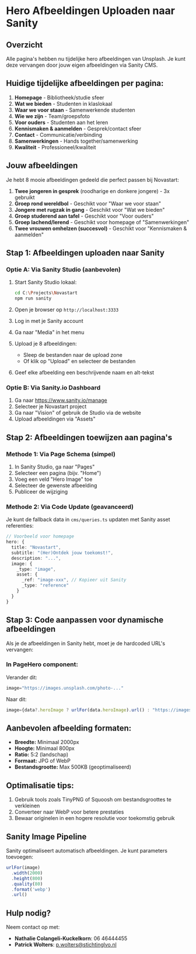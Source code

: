 # Hero Afbeeldingen Uploaden naar Sanity

## Overzicht

Alle pagina's hebben nu tijdelijke hero afbeeldingen van Unsplash. Je kunt deze vervangen door jouw eigen afbeeldingen via Sanity CMS.

## Huidige tijdelijke afbeeldingen per pagina:

1. **Homepage** - Bibliotheek/studie sfeer
2. **Wat we bieden** - Studenten in klaslokaal
3. **Waar we voor staan** - Samenwerkende studenten
4. **Wie we zijn** - Team/groepsfoto
5. **Voor ouders** - Studenten aan het leren
6. **Kennismaken & aanmelden** - Gesprek/contact sfeer
7. **Contact** - Communicatie/verbinding
8. **Samenwerkingen** - Hands together/samenwerking
9. **Kwaliteit** - Professioneel/kwaliteit

## Jouw afbeeldingen

Je hebt 8 mooie afbeeldingen gedeeld die perfect passen bij Novastart:

1. **Twee jongeren in gesprek** (roodharige en donkere jongere) - 3x gebruikt
2. **Groep rond wereldbol** - Geschikt voor "Waar we voor staan"
3. **Jongere met rugzak in gang** - Geschikt voor "Wat we bieden"
4. **Groep studerend aan tafel** - Geschikt voor "Voor ouders"
5. **Groep lachend/lerend** - Geschikt voor homepage of "Samenwerkingen"
6. **Twee vrouwen omhelzen (succesvol)** - Geschikt voor "Kennismaken & aanmelden"

## Stap 1: Afbeeldingen uploaden naar Sanity

### Optie A: Via Sanity Studio (aanbevolen)

1. Start Sanity Studio lokaal:
   ```bash
   cd C:\Projects\Novastart
   npm run sanity
   ```

2. Open je browser op `http://localhost:3333`

3. Log in met je Sanity account

4. Ga naar "Media" in het menu

5. Upload je 8 afbeeldingen:
   - Sleep de bestanden naar de upload zone
   - Of klik op "Upload" en selecteer de bestanden

6. Geef elke afbeelding een beschrijvende naam en alt-tekst

### Optie B: Via Sanity.io Dashboard

1. Ga naar https://www.sanity.io/manage
2. Selecteer je Novastart project
3. Ga naar "Vision" of gebruik de Studio via de website
4. Upload afbeeldingen via "Assets"

## Stap 2: Afbeeldingen toewijzen aan pagina's

### Methode 1: Via Page Schema (simpel)

1. In Sanity Studio, ga naar "Pages"
2. Selecteer een pagina (bijv. "Home")
3. Voeg een veld "Hero Image" toe
4. Selecteer de gewenste afbeelding
5. Publiceer de wijziging

### Methode 2: Via Code Update (geavanceerd)

Je kunt de fallback data in `cms/queries.ts` updaten met Sanity asset referenties:

```typescript
// Voorbeeld voor homepage
hero: {
  title: "Novastart",
  subtitle: "(Her)Ontdek jouw toekomst!",
  description: "...",
  image: {
    _type: "image",
    asset: {
      _ref: "image-xxx", // Kopieer uit Sanity
      _type: "reference"
    }
  }
}
```

## Stap 3: Code aanpassen voor dynamische afbeeldingen

Als je de afbeeldingen in Sanity hebt, moet je de hardcoded URL's vervangen:

### In PageHero component:

Verander dit:
```typescript
image="https://images.unsplash.com/photo-..."
```

Naar dit:
```typescript
image={data?.heroImage ? urlFor(data.heroImage).url() : "https://images.unsplash.com/..."}
```

## Aanbevolen afbeelding formaten:

- **Breedte:** Minimaal 2000px
- **Hoogte:** Minimaal 800px
- **Ratio:** 5:2 (landschap)
- **Formaat:** JPG of WebP
- **Bestandsgrootte:** Max 500KB (geoptimaliseerd)

## Optimalisatie tips:

1. Gebruik tools zoals TinyPNG of Squoosh om bestandsgroottes te verkleinen
2. Converteer naar WebP voor betere prestaties
3. Bewaar originelen in een hogere resolutie voor toekomstig gebruik

## Sanity Image Pipeline

Sanity optimaliseert automatisch afbeeldingen. Je kunt parameters toevoegen:

```typescript
urlFor(image)
  .width(2000)
  .height(800)
  .quality(80)
  .format('webp')
  .url()
```

## Hulp nodig?

Neem contact op met:
- **Nathalie Colangeli-Kuckelkorn**: 06 46444455
- **Patrick Wolters**: p.wolters@stichtinglvo.nl


